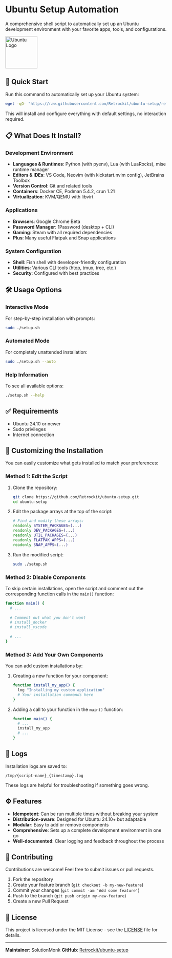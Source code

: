 # Ubuntu Setup Automation

A comprehensive shell script to automatically set up an Ubuntu development environment with your favorite apps, tools, and configurations.

<img src="https://assets.ubuntu.com/v1/29985a98-ubuntu-logo32.png" alt="Ubuntu Logo" width="100" />

## 🚀 Quick Start

Run this command to automatically set up your Ubuntu system:

```bash
wget -qO- "https://raw.githubusercontent.com/Retrockit/ubuntu-setup/refs/heads/main/setup.sh" | sudo bash -s -- --auto
```

This will install and configure everything with default settings, no interaction required.

## 📋 What Does It Install?

### Development Environment
- **Languages & Runtimes**: Python (with pyenv), Lua (with LuaRocks), mise runtime manager
- **Editors & IDEs**: VS Code, Neovim (with kickstart.nvim config), JetBrains Toolbox
- **Version Control**: Git and related tools
- **Containers**: Docker CE, Podman 5.4.2, crun 1.21
- **Virtualization**: KVM/QEMU with libvirt

### Applications
- **Browsers**: Google Chrome Beta
- **Password Manager**: 1Password (desktop + CLI)
- **Gaming**: Steam with all required dependencies
- **Plus**: Many useful Flatpak and Snap applications

### System Configuration
- **Shell**: Fish shell with developer-friendly configuration
- **Utilities**: Various CLI tools (htop, tmux, tree, etc.)
- **Security**: Configured with best practices

## 🛠️ Usage Options

### Interactive Mode
For step-by-step installation with prompts:

```bash
sudo ./setup.sh
```

### Automated Mode
For completely unattended installation:

```bash
sudo ./setup.sh --auto
```

### Help Information
To see all available options:

```bash
./setup.sh --help
```

## ✅ Requirements

- Ubuntu 24.10 or newer
- Sudo privileges
- Internet connection

## 🔧 Customizing the Installation

You can easily customize what gets installed to match your preferences:

### Method 1: Edit the Script

1. Clone the repository:
   ```bash
   git clone https://github.com/Retrockit/ubuntu-setup.git
   cd ubuntu-setup
   ```

2. Edit the package arrays at the top of the script:
   ```bash
   # Find and modify these arrays:
   readonly SYSTEM_PACKAGES=(...)
   readonly DEV_PACKAGES=(...)
   readonly UTIL_PACKAGES=(...)
   readonly FLATPAK_APPS=(...)
   readonly SNAP_APPS=(...)
   ```

3. Run the modified script:
   ```bash
   sudo ./setup.sh
   ```

### Method 2: Disable Components

To skip certain installations, open the script and comment out the corresponding function calls in the `main()` function:

```bash
function main() {
  # ...
  
  # Comment out what you don't want
  # install_docker
  # install_vscode
  
  # ...
}
```

### Method 3: Add Your Own Components

You can add custom installations by:

1. Creating a new function for your component:
   ```bash
   function install_my_app() {
     log "Installing my custom application"
     # Your installation commands here
   }
   ```

2. Adding a call to your function in the `main()` function:
   ```bash
   function main() {
     # ...
     install_my_app
     # ...
   }
   ```

## 📝 Logs

Installation logs are saved to:
```
/tmp/{script-name}_{timestamp}.log
```

These logs are helpful for troubleshooting if something goes wrong.

## ⚙️ Features

- **Idempotent**: Can be run multiple times without breaking your system
- **Distribution-aware**: Designed for Ubuntu 24.10+ but adaptable
- **Modular**: Easy to add or remove components
- **Comprehensive**: Sets up a complete development environment in one go
- **Well-documented**: Clear logging and feedback throughout the process

## 🤝 Contributing

Contributions are welcome! Feel free to submit issues or pull requests.

1. Fork the repository
2. Create your feature branch (`git checkout -b my-new-feature`)
3. Commit your changes (`git commit -am 'Add some feature'`)
4. Push to the branch (`git push origin my-new-feature`)
5. Create a new Pull Request

## 📄 License

This project is licensed under the MIT License - see the [LICENSE](LICENSE) file for details.

---

**Maintainer**: SolutionMonk
**GitHub**: [Retrockit/ubuntu-setup](https://github.com/Retrockit/ubuntu-setup)
